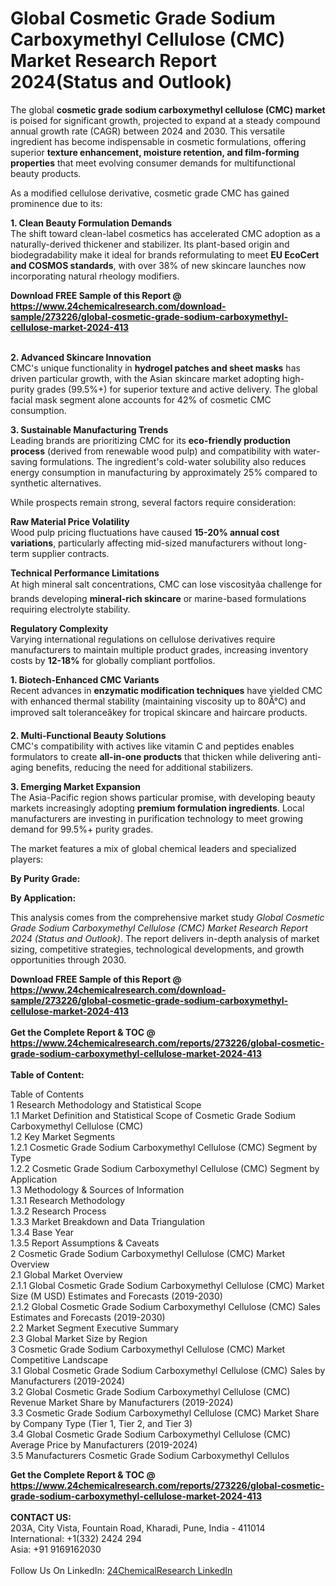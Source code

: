 <h1>Global Cosmetic Grade Sodium Carboxymethyl Cellulose (CMC) Market Research Report 2024(Status and Outlook)</h1><p>The global <strong>cosmetic grade sodium carboxymethyl cellulose (CMC) market</strong> is poised for significant growth, projected to expand at a steady compound annual growth rate (CAGR) between 2024 and 2030. This versatile ingredient has become indispensable in cosmetic formulations, offering superior <strong>texture enhancement, moisture retention, and film-forming properties</strong> that meet evolving consumer demands for multifunctional beauty products.</p><p>As a modified cellulose derivative, cosmetic grade CMC has gained prominence due to its:</p><p><strong>1. Clean Beauty Formulation Demands</strong><br>
The shift toward clean-label cosmetics has accelerated CMC adoption as a naturally-derived thickener and stabilizer. Its plant-based origin and biodegradability make it ideal for brands reformulating to meet <strong>EU EcoCert and COSMOS standards</strong>, with over 38% of new skincare launches now incorporating natural rheology modifiers.</p><div><b>Download FREE Sample of this Report @ 
            <a href="https://www.24chemicalresearch.com/download-sample/273226/global-cosmetic-grade-sodium-carboxymethyl-cellulose-market-2024-413">
            https://www.24chemicalresearch.com/download-sample/273226/global-cosmetic-grade-sodium-carboxymethyl-cellulose-market-2024-413</a></b></div><br><p><strong>2. Advanced Skincare Innovation</strong><br>
CMC's unique functionality in <strong>hydrogel patches and sheet masks</strong> has driven particular growth, with the Asian skincare market adopting high-purity grades (99.5%+) for superior texture and active delivery. The global facial mask segment alone accounts for 42% of cosmetic CMC consumption.</p><p><strong>3. Sustainable Manufacturing Trends</strong><br>
Leading brands are prioritizing CMC for its <strong>eco-friendly production process</strong> (derived from renewable wood pulp) and compatibility with water-saving formulations. The ingredient's cold-water solubility also reduces energy consumption in manufacturing by approximately 25% compared to synthetic alternatives.</p><p>While prospects remain strong, several factors require consideration:</p><p><strong>Raw Material Price Volatility</strong><br>
Wood pulp pricing fluctuations have caused <strong>15-20% annual cost variations</strong>, particularly affecting mid-sized manufacturers without long-term supplier contracts.</p><p><strong>Technical Performance Limitations</strong><br>
At high mineral salt concentrations, CMC can lose viscosityâa challenge for brands developing <strong>mineral-rich skincare</strong> or marine-based formulations requiring electrolyte stability.</p><p><strong>Regulatory Complexity</strong><br>
Varying international regulations on cellulose derivatives require manufacturers to maintain multiple product grades, increasing inventory costs by <strong>12-18%</strong> for globally compliant portfolios.</p><p><strong>1. Biotech-Enhanced CMC Variants</strong><br>
Recent advances in <strong>enzymatic modification techniques</strong> have yielded CMC with enhanced thermal stability (maintaining viscosity up to 80Â°C) and improved salt toleranceâkey for tropical skincare and haircare products.</p><p><strong>2. Multi-Functional Beauty Solutions</strong><br>
CMC's compatibility with actives like vitamin C and peptides enables formulators to create <strong>all-in-one products</strong> that thicken while delivering anti-aging benefits, reducing the need for additional stabilizers.</p><p><strong>3. Emerging Market Expansion</strong><br>
The Asia-Pacific region shows particular promise, with developing beauty markets increasingly adopting <strong>premium formulation ingredients</strong>. Local manufacturers are investing in purification technology to meet growing demand for 99.5%+ purity grades.</p><p>The market features a mix of global chemical leaders and specialized players:</p><p><strong>By Purity Grade:</strong></p><p><strong>By Application:</strong></p><p>This analysis comes from the comprehensive market study <em>Global Cosmetic Grade Sodium Carboxymethyl Cellulose (CMC) Market Research Report 2024 (Status and Outlook)</em>. The report delivers in-depth analysis of market sizing, competitive strategies, technological developments, and growth opportunities through 2030.</p><div><b>Download FREE Sample of this Report @ 
            <a href="https://www.24chemicalresearch.com/download-sample/273226/global-cosmetic-grade-sodium-carboxymethyl-cellulose-market-2024-413">
            https://www.24chemicalresearch.com/download-sample/273226/global-cosmetic-grade-sodium-carboxymethyl-cellulose-market-2024-413</a></b></div><br><div><b>Get the Complete Report & TOC @ 
            <a href="https://www.24chemicalresearch.com/reports/273226/global-cosmetic-grade-sodium-carboxymethyl-cellulose-market-2024-413">
            https://www.24chemicalresearch.com/reports/273226/global-cosmetic-grade-sodium-carboxymethyl-cellulose-market-2024-413</a></b></div><br>
            <b>Table of Content:</b><p>Table of Contents<br />
1 Research Methodology and Statistical Scope<br />
1.1 Market Definition and Statistical Scope of Cosmetic Grade Sodium Carboxymethyl Cellulose (CMC)<br />
1.2 Key Market Segments<br />
1.2.1 Cosmetic Grade Sodium Carboxymethyl Cellulose (CMC) Segment by Type<br />
1.2.2 Cosmetic Grade Sodium Carboxymethyl Cellulose (CMC) Segment by Application<br />
1.3 Methodology & Sources of Information<br />
1.3.1 Research Methodology<br />
1.3.2 Research Process<br />
1.3.3 Market Breakdown and Data Triangulation<br />
1.3.4 Base Year<br />
1.3.5 Report Assumptions & Caveats<br />
2 Cosmetic Grade Sodium Carboxymethyl Cellulose (CMC) Market Overview<br />
2.1 Global Market Overview<br />
2.1.1 Global Cosmetic Grade Sodium Carboxymethyl Cellulose (CMC) Market Size (M USD) Estimates and Forecasts (2019-2030)<br />
2.1.2 Global Cosmetic Grade Sodium Carboxymethyl Cellulose (CMC) Sales Estimates and Forecasts (2019-2030)<br />
2.2 Market Segment Executive Summary<br />
2.3 Global Market Size by Region<br />
3 Cosmetic Grade Sodium Carboxymethyl Cellulose (CMC) Market Competitive Landscape<br />
3.1 Global Cosmetic Grade Sodium Carboxymethyl Cellulose (CMC) Sales by Manufacturers (2019-2024)<br />
3.2 Global Cosmetic Grade Sodium Carboxymethyl Cellulose (CMC) Revenue Market Share by Manufacturers (2019-2024)<br />
3.3 Cosmetic Grade Sodium Carboxymethyl Cellulose (CMC) Market Share by Company Type (Tier 1, Tier 2, and Tier 3)<br />
3.4 Global Cosmetic Grade Sodium Carboxymethyl Cellulose (CMC) Average Price by Manufacturers (2019-2024)<br />
3.5 Manufacturers Cosmetic Grade Sodium Carboxymethyl Cellulos</p><div><b>Get the Complete Report & TOC @ 
            <a href="https://www.24chemicalresearch.com/reports/273226/global-cosmetic-grade-sodium-carboxymethyl-cellulose-market-2024-413">
            https://www.24chemicalresearch.com/reports/273226/global-cosmetic-grade-sodium-carboxymethyl-cellulose-market-2024-413</a></b></div><br><b>CONTACT US:</b><br>
            203A, City Vista, Fountain Road, Kharadi, Pune, India - 411014<br>
            International: +1(332) 2424 294<br>
            Asia: +91 9169162030 <br><br>
            Follow Us On LinkedIn: <a href="https://www.linkedin.com/company/24chemicalresearch/">24ChemicalResearch LinkedIn</a>